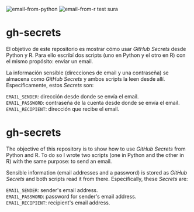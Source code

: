 ![email-from-python](https://github.com/canovasjm/gh-secrets/workflows/email-from-python/badge.svg) ![email-from-r](https://github.com/canovasjm/gh-secrets/workflows/email-from-r/badge.svg)
test sura
#  gh-secrets

El objetivo de este repositorio es mostrar cómo usar *GitHub Secrets* desde Python y R. Para ello escribí dos scripts (uno en Python y el otro en R) con el mismo propósito: enviar un email.  

La información sensible (direcciones de email y una contraseña) se almacena como *GitHub Secrets* y ambos scripts la leen desde allí. Específicamente, estos *Secrets* son:

`EMAIL_SENDER`: dirección desde donde se envía el email.  
`EMAIL_PASSWORD`: contraseña de la cuenta desde donde se envía el email.  
`EMAIL_RECIPIENT`: dirección que recibe el email.  

# gh-secrets

The objective of this repository is to show how to use *GitHub Secrets* from Python and R. To do so I wrote two scripts (one in Python and the other in R) with the same purpose: to send an email.  

Sensible information (email addresses and a password) is stored as *GitHub Secrets* and both scripts read it from there. Especifically, these *Secrets* are:

`EMAIL_SENDER`: sender's email address.  
`EMAIL_PASSWORD`: password for sender's email address.  
`EMAIL_RECIPIENT`: recipient's email address.  
